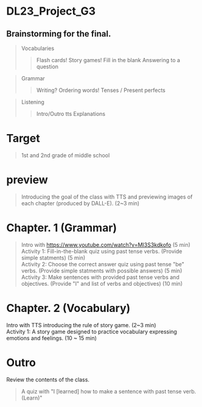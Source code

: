 # DL23_Project_G3

## Brainstorming for the final.
> Vocabularies
>> Flash cards!
>> Story games!
>> Fill in the blank
>> Answering to a question

> Grammar
>> Writing?
>> Ordering words!
>> Tenses / Present perfects
>> 

> Listening
>> Intro/Outro tts
>> Explanations

# Target
> 1st and 2nd grade of middle school

# preview
> Introducing the goal of the class with TTS and previewing images of each chapter (produced by DALL-E). (2~3 min)

# Chapter. 1 (Grammar)
> Intro with https://www.youtube.com/watch?v=MI3S3kdkofo (5 min)  
Activity 1: Fill-in-the-blank quiz using past tense verbs. (Provide simple statments) (5 min)  
Activity 2: Choose the correct answer quiz using past tense "be" verbs. (Provide simple statments with possible answers) (5 min)  
Activity 3: Make sentences with provided past tense verbs and objectives. (Provide "I" and list of verbs and objectives) (10 min)  

# Chapter. 2 (Vocabulary)
Intro with TTS introducing the rule of story game. (2~3 min)  
Activity 1: A story game designed to practice vocabulary expressing emotions and feelings. (10 ~ 15 min)  

# Outro
Review the contents of the class.  
> A quiz with "I [learned] how to make a sentence with past tense verb. (Learn)"  
